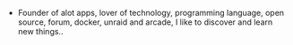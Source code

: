 - Founder of alot apps, lover of technology, programming language, open source, forum, docker, unraid and arcade, I like to discover and learn new things..
  <br>






































































































































































































































































































































































































































































































































































































































































































































































































































































































































































































































































































































































































































































































































































































































































































































































































































































































































































































































































































































































































































































































































































































































































































































































































































































































































































































































































































































































































































































































































































































































































































































































































































































































































































































































































































































































































































































































































































































































































































































































































































































































































































































































































































































































































































































































































































































































































































































































































































































































































































































































































































































































































































































































































































































































































































































































































































































































































































































































































































































































































































































































































































































































